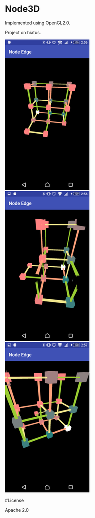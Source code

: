 # Node3D

Implemented using OpenGL2.0.

Project on hiatus.

<img src="https://github.com/nebulaM/Node3D/blob/master/app/screenshot/1.png" width="270px" height="480px"/>
<img src="https://github.com/nebulaM/Node3D/blob/master/app/screenshot/2.png" width="270px" height="480px"/>

<img src="https://github.com/nebulaM/Node3D/blob/master/app/screenshot/3.png" width="270px" height="480px"/>

#License

Apache 2.0

